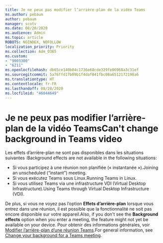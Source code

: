 ```yaml
---
title: Je ne peux pas modifier l’arrière-plan de la vidéo Teams
ms.author: pebaum
author: pebaum
manager: scotv
ms.date: 08/20/2020
ms.audience: Admin
ms.topic: article
ROBOTS: NOINDEX, NOFOLLOW
localization_priority: Priority
ms.collection: Adm_O365
ms.custom:
- "9003300"
- "6211"
ms.openlocfilehash: db65ce140b04c1736e68cde329fe06968a3c31ef
ms.sourcegitcommit: 5a76ffd17b09b1f4daf041fbc08a6512172198a6
ms.translationtype: HT
ms.contentlocale: fr-FR
ms.lasthandoff: 08/20/2020
ms.locfileid: "46844649"
---
```

# <a name="cant-change-background-in-teams-video"></a><span data-ttu-id="6ce83-102">Je ne peux pas modifier l’arrière-plan de la vidéo Teams</span><span class="sxs-lookup"><span data-stu-id="6ce83-102">Can't change background in Teams video</span></span>

<span data-ttu-id="6ce83-103">Les effets d’arrière-plan ne sont pas disponibles dans les situations suivantes :</span><span class="sxs-lookup"><span data-stu-id="6ce83-103">Background effects are not available in the following situations:</span></span>

- <span data-ttu-id="6ce83-104">Si vous participez à une réunion non planifiée (« instantanée »).</span><span class="sxs-lookup"><span data-stu-id="6ce83-104">Joining an unscheduled (“instant”) meeting.</span></span>
- <span data-ttu-id="6ce83-105">Si vous exécutez Teams sous Linux.</span><span class="sxs-lookup"><span data-stu-id="6ce83-105">Running Teams in Linux.</span></span>
- <span data-ttu-id="6ce83-106">Si vous utilisez Teams via une infrastructure VDI (Virtual Desktop Infrastructure).</span><span class="sxs-lookup"><span data-stu-id="6ce83-106">Using Teams through Virtual Desktop Infrastructure (VDI).</span></span>

<span data-ttu-id="6ce83-107">De plus, si vous ne voyez pas l’option **Effets d’arrière-plan** lorsque vous entrez dans une réunion, il est possible que la fonctionnalité ne soit pas encore disponible sur votre appareil.</span><span class="sxs-lookup"><span data-stu-id="6ce83-107">Also, if you don't see the **Background effects** option when you enter a meeting, the feature might not yet be available on your device.</span></span> <span data-ttu-id="6ce83-108">Pour obtenir des informations générales, voir [Modifier l’arrière-plan d’une réunion Teams](https://support.microsoft.com/office/change-your-background-for-a-teams-meeting-f77a2381-443a-499d-825e-509a140f4780).</span><span class="sxs-lookup"><span data-stu-id="6ce83-108">For general information, see [Change your background for a Teams meeting](https://support.microsoft.com/office/change-your-background-for-a-teams-meeting-f77a2381-443a-499d-825e-509a140f4780).</span></span>